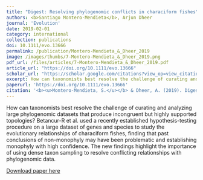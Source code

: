 ```yaml
---
title: "Digest: Resolving phylogenomic conflicts in characiform fishes"
authors: <b>Santiago Montero-Mendieta</b>, Arjun Dheer 
journal: 'Evolution'
date: 2019-02-01
category: international
collection: publications
doi: 10.1111/evo.13666
permalink: /publication/Montero-Mendieta_&_Dheer_2019
image: /images/thumbs/7-Montero-Mendieta_&_Dheer_2019.png
pdf_url: /files/articles/7-Montero-Mendieta_&_Dheer_2019.pdf
article_url: "https://doi.org/10.1111/evo.13666" 
scholar_url: "https://scholar.google.com/citations?view_op=view_citation&hl=en&user=kecK5aoAAAAJ&sortby=pubdate&citation_for_view=kecK5aoAAAAJ:YsMSGLbcyi4C"
excerpt: How can taxonomists best resolve the challenge of curating and analyzing large phylogenomic datasets that produce incongruent but highly supported topologies? Betancur-R et al. used a recently established hypothesis-testing procedure on a large dataset of genes and species to study the evolutionary relationships of characiform fishes ...
paperurl: 'https://doi.org/10.1111/evo.13666'
citation: '<b><u>Montero-Mendieta, S.</u></b> & Dheer, A. (2019). Digest: Resolving phylogenomic conflicts in characiform fishes. <i>Evolution</i>, 73-2: 416–418'
---
```

How can taxonomists best resolve the challenge of curating and analyzing large phylogenomic datasets that produce incongruent but highly supported topologies? Betancur-R et al. used a recently established hypothesis-testing procedure on a large dataset of genes and species to study the evolutionary relationships of characiform fishes, finding that past conclusions of non-monophyly may have been problematic and establishing monophyly with high confidence. The new findings highlight the importance of using dense taxon sampling to resolve conflicting relationships with phylogenomic data.

[Download paper here](https://santiagomonteromendieta.github.io/files/Montero-Mendieta_et_al_2017a.pdf)
